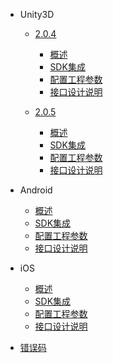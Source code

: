 * Unity3D
   * [2.0.4](/ZH/Unity3D/summary)
       * [概述](/ZH/Unity3D/summary)
       * [SDK集成](/ZH/Unity3D/sdk_integration)
       * [配置工程参数](/ZH/Unity3D/edit_resources)
       * [接口设计说明](/ZH/Unity3D/Interface_design_description)
       
   * [2.0.5](/ZH/Android/summary)
      * [概述](/ZH/iOS/1.summary)
      * [SDK集成](/ZH/iOS/2.AccessProcess)
      * [配置工程参数](/ZH/iOS/3.ConfigProjectParam)
      * [接口设计说明](/ZH/iOS/4.SDKUsage)
       
* Android
   * [概述](/ZH/Android/summary)
   * [SDK集成](/ZH/Android/sdk_implementation)
   * [配置工程参数](/ZH/Android/edit_resources)
   * [接口设计说明](/ZH/Android/Interface_design_description)
    
* iOS
    * [概述](/ZH/iOS/1.summary)
    * [SDK集成](/ZH/iOS/2.AccessProcess)
    * [配置工程参数](/ZH/iOS/3.ConfigProjectParam)
    * [接口设计说明](/ZH/iOS/4.SDKUsage)
    
* [错误码](/ZH/errorcode)
